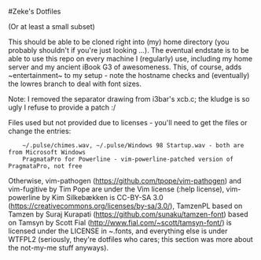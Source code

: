 #Zeke's Dotfiles

(Or at least a small subset)

This should be able to be cloned right into (my) home directory (you probably shouldn't if you're just looking ...).  The eventual endstate is to be able to use this repo on every machine I (regularly) use, including my home server and my ancient iBook G3 of awesomeness.  This, of course, adds ~entertainment~ to my setup - note the hostname checks and (eventually) the lowres branch to deal with font sizes.

Note: I removed the separator drawing from i3bar's xcb.c; the kludge is so ugly I refuse to provide a patch :/

Files used but not provided due to licenses - you'll need to get the files or change the entries:
```
	~/.pulse/chimes.wav, ~/.pulse/Windows 98 Startup.wav - both are from Microsoft Windows
	PragmataPro for Powerline - vim-powerline-patched version of PragmataPro, not free
```
Otherwise, vim-pathogen (https://github.com/tpope/vim-pathogen) and vim-fugitive by Tim Pope are under the Vim license (:help license), vim-powerline by Kim Silkebækken is CC-BY-SA 3.0 (https://creativecommons.org/licenses/by-sa/3.0/), TamzenPL based on Tamzen by Suraj Kurapati (https://github.com/sunaku/tamzen-font) based on Tamsyn by Scott Fial (http://www.fial.com/~scott/tamsyn-font/) is licensed under the LICENSE in ~.fonts, and everything else is under WTFPL2 (seriously, they're dotfiles who cares; this section was more about the not-my-me stuff anyways).
